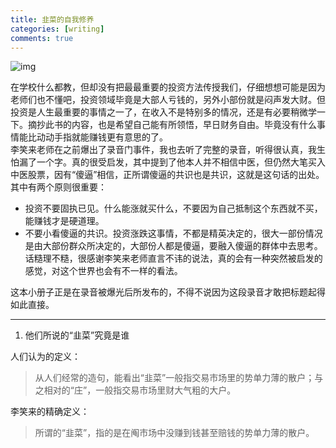 ```yaml
---
title: 韭菜的自我修养
categories: [writing]
comments: true
---
```

![img](https://gimg2.baidu.com/image_search/src=http%3A%2F%2F5b0988e595225.cdn.sohucs.com%2Fimages%2F20180917%2F20545960703842dbb24fb12b9d65f2dc.jpg&refer=http%3A%2F%2F5b0988e595225.cdn.sohucs.com&app=2002&size=f9999,10000&q=a80&n=0&g=0n&fmt=jpeg?sec=1647227819&t=55e339f89b10ca28fd2197407530b024)

在学校什么都教，但却没有把最最重要的投资方法传授我们，仔细想想可能是因为老师们也不懂吧，投资领域毕竟是大部人亏钱的，另外小部份就是闷声发大财。但投资是人生最重要的事情之一了，在收入不是特别多的情况，还是有必要稍微学一下。摘抄此书的内容，也是希望自己能有所领悟，早日财务自由。毕竟没有什么事情能比动动手指就能赚钱更有意思的了。  
李笑来老师在之前爆出了录音门事件，我也去听了完整的录音，听得很认真，我生怕漏了一个字。真的很受启发，其中提到了他本人并不相信中医，但仍然大笔买入中医股票，因有“傻逼”相信，正所谓傻逼的共识也是共识，这就是这句话的出处。其中有两个原则很重要：  
- 投资不要固执已见。什么能涨就买什么，不要因为自己抵制这个东西就不买，能赚钱才是硬道理。  
- 不要小看傻逼的共识。投资涨跌这事情，不都是精英决定的，很大一部份情况是由大部份群众所决定的，大部份人都是傻逼，要融入傻逼的群体中去思考。  
话糙理不糙，很感谢李笑来老师直言不讳的说法，真的会有一种突然被启发的感觉，对这个世界也会有不一样的看法。  

这本小册子正是在录音被爆光后所发布的，不得不说因为这段录音才敢把标题起得如此直接。

***

1. 他们所说的“韭菜”究竟是谁

人们认为的定义：

> 从人们经常的造句，能看出“韭菜”一般指交易市场里的势单力薄的散户；与之相对的“庄”，一般指交易市场里财大气粗的大户。

李笑来的精确定义：

> 所谓的“韭菜”，指的是在阄市场中没赚到钱甚至赔钱的势单力薄的散户。

